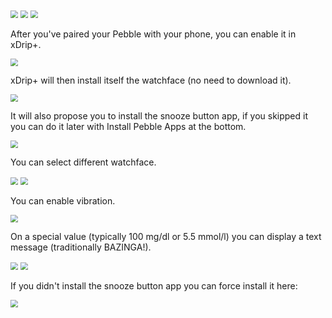 <img src="../../images/hamburger_menu.png" style="zoom:75%;" />  
<img src="../../use/images/M-S-SW.png" style="zoom:75%;" />  
<img src="../images/M-S-SW3.png" style="zoom:75%;" />

After you've paired your Pebble with your phone, you can enable it in xDrip+.

<img src="../images/M-S-SW3a.png" style="zoom:75%;" />

xDrip+ will then install itself the watchface (no need to download it).

<img src="../images/M-S-SW3b.png" style="zoom:75%;" />

It will also propose you to install the snooze button app, if you skipped it you can do it later with Install Pebble Apps at the bottom.

<img src="../images/M-S-SW3c.png" style="zoom:75%;" />

You can select different watchface.

<img src="../images/M-S-SW3d.png" style="zoom:75%;" />

<img src="../images/M-S-SW3e.png" style="zoom:75%;" />

You can enable vibration.

<img src="../images/M-S-SW3f.png" style="zoom:75%;" />

On a special value (typically 100 mg/dl or 5.5 mmol/l) you can display a text message (traditionally BAZINGA!).

<img src="../images/M-S-SW3g.png" style="zoom:75%;" />

<img src="../images/M-S-SW3h.png" style="zoom:75%;" />

If you didn't install the snooze button app you can force install it here:

<img src="../images/M-S-SW3i.png" style="zoom:75%;" />